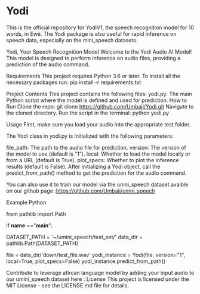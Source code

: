 # Yodi
This is the official repository for YodiV1, the speech recognition model for 10 words, in Ewè.  The Yodi package is also useful for rapid inference on speech data, especially on the mini_speech datasets.


Yodi, Your Speech Recognition Model
Welcome to the Yodi Audio AI Model! This model is designed to perform inference on audio files, providing a prediction of the audio command.

Requirements
This project requires Python 3.6 or later.
To install all the necessary packages run:
pip install -r requirements.txt

Project Contents
This project contains the following files:
yodi.py: The main Python script where the model is defined and used for prediction.
How to Run
Clone the repo: git clone https://github.com/Umbaji/Yodi.git
Navigate to the cloned directory.
Run the script in the terminal: python yodi.py

Usage
First, make sure you load your audio into the appropriate test folder.

The Yodi class in yodi.py is initialized with the following parameters:

file_path: The path to the audio file for prediction.
version: The version of the model to use (default is “1”).
local: Whether to load the model locally or from a URL (default is True).
plot_specs: Whether to plot the inference results (default is False).
After initializing a Yodi object, call the predict_from_path() method to get the prediction for the audio command.

You can also use it to train our model via the umni_speech dataset avaible on our github page :https://github.com/Umbaji/umni_speech

Example
Python

from pathlib import Path

if __name__ =="__main__":
    
DATASET_PATH = '~/umini_speech/test_set/'
data_dir = pathlib.Path(DATASET_PATH)

file = data_dir/'down/test_file.wav'
yodi_instance = Yodi(file, version="1", local=True, plot_specs=False)
yodi_instance.predict_from_path()


Contribute to leverage afircan language model by adding your input audio to our umini_speech dataset here :
License
This project is licensed under the MIT License - see the LICENSE.md file for details.
